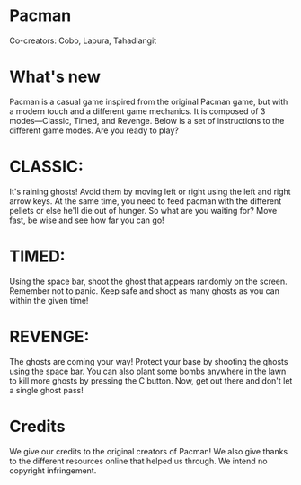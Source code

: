 # Pacman
Co-creators: Cobo, Lapura, Tahadlangit

# What's new
Pacman is a casual game inspired from the original Pacman game, but with a modern touch and a different game mechanics. It is composed of 3 modes—Classic, Timed, and Revenge. Below is a set of instructions to the different game modes. Are you ready to play?

# CLASSIC:
It's raining ghosts! Avoid them by moving left or right using the left and right arrow keys. At the same time, you need to feed pacman with the different pellets or else he'll die out of hunger. So what are you waiting for? Move fast, be wise and see how far you can go!

# TIMED:
Using the space bar, shoot the ghost that appears randomly on the screen. Remember not to panic. Keep safe and shoot as many ghosts as you can within the given time!

# REVENGE:
The ghosts are coming your way! Protect your base by shooting the ghosts using the space bar. You can also plant some bombs anywhere in the lawn to kill more ghosts by pressing the C button. Now, get out there and don't let a single ghost pass!

# Credits
We give our credits to the original creators of Pacman! We also give thanks to the different resources online that helped us through. We intend no copyright infringement.
